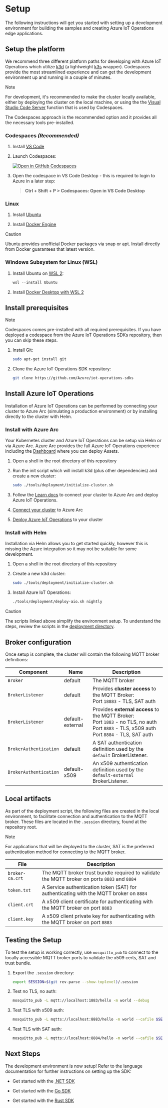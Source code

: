 # Setup

The following instructions will get you started with setting up a development environment for building the samples and creating Azure IoT Operations edge applications.

## Setup the platform

We recommend three different platform paths for developing with Azure IoT Operations which utilize [k3d](https://k3d.io/#what-is-k3d) (a lightweight [k3s](https://k3s.io/) wrapper). Codespaces provide the most streamlined experience and can get the development environment up and running in a couple of minutes.

> [!NOTE]
> For development, it's recommended to make the cluster locally available, either by deploying the cluster on the local machine, or using the the [Visual Studio Code Server](https://code.visualstudio.com/docs/remote/vscode-server) function that is used by Codespaces.

The Codespaces approach is the recommended option and it provides all the necessary tools pre-installed.

### Codespaces *(Recommended)*

1. Install [VS Code](https://code.visualstudio.com/)

1. Launch Codespaces:

    [![Open in GitHub Codespaces](https://github.com/codespaces/badge.svg)](https://codespaces.new/Azure/iot-operations-sdks?hide_repo_select=true&editor=vscode)

1. Open the codespace in VS Code Desktop - this is required to login to Azure in a later step:

    > **Ctrl + Shift + P > Codespaces: Open in VS Code Desktop**

### Linux

1. Install [Ubuntu](https://ubuntu.com/download/desktop)

1. Install [Docker Engine](https://docs.docker.com/engine/install/ubuntu/)

> [!CAUTION]
> Ubuntu provides unofficial Docker packages via snap or apt. Install directly from Docker guarantees that latest version.

### Windows Subsystem for Linux (WSL)

1. Install Ubuntu on [WSL 2](https://learn.microsoft.com/windows/wsl/install):

    ```powershell
    wsl --install Ubuntu
    ```

1. Install [Docker Desktop with WSL 2](https://docs.docker.com/desktop/features/wsl/)

## Install prerequisites

> [!NOTE]
> Codespaces comes pre-installed with all required prerequisites. If you have deployed a codespace from the Azure IoT Operations SDKs repository, then you can skip these steps.

1. Install Git:

    ```bash
    sudo apt-get install git
    ```

1. Clone the Azure IoT Operations SDK repository:

    ```bash
    git clone https://github.com/Azure/iot-operations-sdks
    ```

## Install Azure IoT Operations

Installation of Azure IoT Operations can be performed by connecting your cluster to Azure Arc (simulating a production environment) or by installing directly to the cluster with Helm.

### Install with Azure Arc

Your Kubernetes cluster and Azure IoT Operations can be setup via Helm or via Azure Arc. Azure Arc provides the full Azure IoT Operations experience including the [Dashboard](https://iotoperations.azure.com) where you can deploy Assets.

1. Open a shell in the root directory of this repository

1. Run the init script which will install k3d (plus other dependencies) and create a new cluster:

    ```bash
    sudo ./tools/deployment/initialize-cluster.sh
    ```

1. Follow the [Learn docs](https://learn.microsoft.com/azure/iot-operations/get-started-end-to-end-sample/quickstart-deploy?tabs=codespaces) to connect your cluster to Azure Arc and deploy Azure IoT Operations.

1. [Connect your cluster](https://learn.microsoft.com/azure/iot-operations/deploy-iot-ops/howto-prepare-cluster?tabs=ubuntu#arc-enable-your-cluster)
 to Azure Arc

1. [Deploy Azure IoT Operations](https://learn.microsoft.com/azure/iot-operations/deploy-iot-ops/howto-deploy-iot-operations?tabs=cli) to your cluster

### Install with Helm

Installation via Helm allows you to get started quickly, however this is missing the Azure integration so it may not be suitable for some development.

1. Open a shell in the root directory of this repository

1. Create a new k3d cluster:

    ```bash
    sudo ./tools/deployment/initialize-cluster.sh
    ```

1. Install Azure IoT Operations:

    ```bash
    ./tools/deployment/deploy-aio.sh nightly
    ```

> [!CAUTION]
> The scripts linked above simplify the environment setup. To understand the steps, review the scripts in the [deployment directory](/tools/deployment/).

## Broker configuration

Once setup is complete, the cluster will contain the following MQTT broker definitions:

| Component | Name | Description |
|-|-|-|
| `Broker` | default | The MQTT broker |
| `BrokerListener` | default | Provides **cluster access** to the MQTT Broker:</br>Port `18883` - TLS, SAT auth |
| `BrokerListener` | default-external | Provides **external access** to the MQTT Broker:</br>Port `1883` - no TLS, no auth</br>Port `8883` - TLS, x509 auth</br>Port `8884` - TLS, SAT auth
| `BrokerAuthentication` | default | A SAT authentication definition used by the `default` BrokerListener.
| `BrokerAuthentication` | default-x509 | An x509 authentication definition used by the `default-external` BrokerListener.

## Local artifacts

As part of the deployment script, the following files are created in the local environment, to facilitate connection and authentication to the MQTT broker. These files are located in the `.session` directory, found at the repository root.

> [!NOTE]
> For applications that will be deployed to the cluster, SAT  is the preferred authentication method for connecting to the MQTT broker.

| File | Description |
|-|-|
| `broker-ca.crt` | The MQTT broker trust bundle required to validate the MQTT broker on ports `8883` and `8884`
| `token.txt` | A Service authentication token (SAT) for authenticating with the MQTT broker on `8884`
| `client.crt` | A x509 client certificate for authenticating with the MQTT broker on port `8883`
| `client.key` | A x509 client private key for authenticating with the MQTT broker on port `8883`

## Testing the Setup

To test the setup is working correctly, use `mosquitto_pub` to connect to the locally accessible MQTT broker ports to validate the x509 certs, SAT and trust bundle.

1. Export the `.session` directory:

    ```bash
    export SESSION=$(git rev-parse --show-toplevel)/.session
    ```

1. Test no TLS, no auth:

    ```bash
    mosquitto_pub -L mqtt://localhost:1883/hello -m world --debug
    ```

1. Test TLS with x509 auth:

    ```bash
    mosquitto_pub -L mqtts://localhost:8883/hello -m world --cafile $SESSION/broker-ca.crt --cert $SESSION/client.crt --key $SESSION/client.key --debug
    ```

1. Test TLS with SAT auth:

    ```bash
    mosquitto_pub -L mqtts://localhost:8884/hello -m world --cafile $SESSION/broker-ca.crt -D CONNECT authentication-method K8S-SAT -D CONNECT authentication-data $(cat $SESSION/token.txt) --debug
    ```

## Next Steps

The development environment is now setup! Refer to the language documentation for further instructions on setting up the SDK:

* Get started with the [.NET SDK ](/dotnet/)

* Get started with the [Go SDK](/go/)

* Get started with the [Rust SDK](/rust/)
